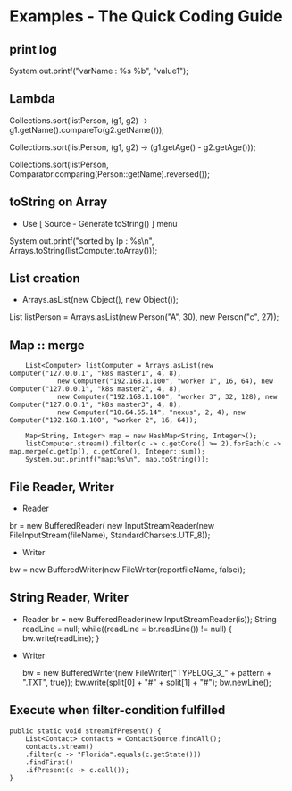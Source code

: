 # Examples - The Quick Coding Guide

## print log
System.out.printf("varName : %s %b", "value1");

## Lambda

Collections.sort(listPerson, (g1, g2) -> g1.getName().compareTo(g2.getName()));

Collections.sort(listPerson, (g1, g2) -> (g1.getAge() - g2.getAge()));

Collections.sort(listPerson, Comparator.comparing(Person::getName).reversed());


## toString on Array

* Use [ Source - Generate toString() ] menu 

System.out.printf("sorted by Ip : %s\n", Arrays.toString(listComputer.toArray()));


## List creation
* Arrays.asList(new Object(), new Object());
 
List<Person> listPerson = Arrays.asList(new Person("A", 30), new Person("c", 27));


## Map :: merge
		List<Computer> listComputer = Arrays.asList(new Computer("127.0.0.1", "k8s master1", 4, 8),
				new Computer("192.168.1.100", "worker 1", 16, 64), new Computer("127.0.0.1", "k8s master2", 4, 8),
				new Computer("192.168.1.100", "worker 3", 32, 128), new Computer("127.0.0.1", "k8s master3", 4, 8),
				new Computer("10.64.65.14", "nexus", 2, 4), new Computer("192.168.1.100", "worker 2", 16, 64));
				
		Map<String, Integer> map = new HashMap<String, Integer>();
		listComputer.stream().filter(c -> c.getCore() >= 2).forEach(c -> map.merge(c.getIp(), c.getCore(), Integer::sum));
		System.out.printf("map:%s\n", map.toString());


## File Reader, Writer

* Reader

br = new BufferedReader( new InputStreamReader(new FileInputStream(fileName), StandardCharsets.UTF_8));

* Writer

bw = new BufferedWriter(new FileWriter(reportfileName, false));


## String Reader, Writer

* Reader
	br = new BufferedReader(new InputStreamReader(is));
	String readLine = null;
	while((readLine = br.readLine()) != null) {
		bw.write(readLine);
	}


* Writer

	bw = new BufferedWriter(new FileWriter("TYPELOG_3_" + pattern + ".TXT", true));
				bw.write(split[0] + "#" + split[1] + "#");
	bw.newLine();
	
			
## Execute when filter-condition fulfilled

	public static void streamIfPresent() {
		List<Contact> contacts = ContactSource.findAll();
		contacts.stream()
		.filter(c -> "Florida".equals(c.getState()))
		.findFirst()
		.ifPresent(c -> c.call());
	}

